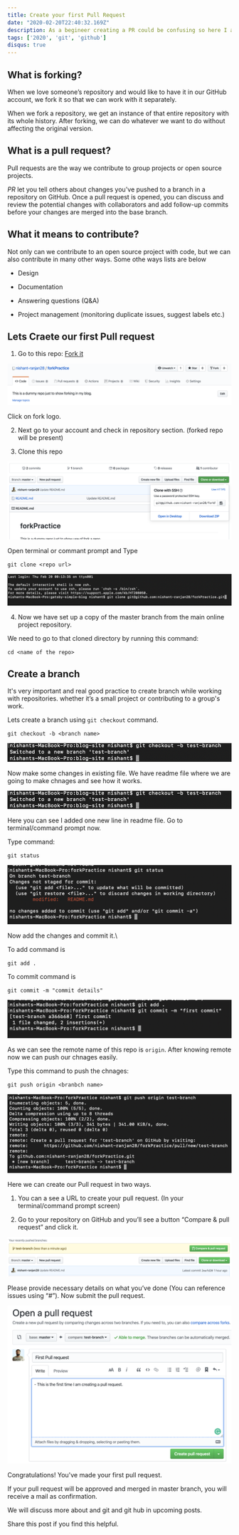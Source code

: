 ```yaml
---
title: Create your first Pull Request
date: "2020-02-20T22:40:32.169Z"
description: As a begineer creating a PR could be confusing so here I am going to explain.
tags: ['2020', 'git', 'github']
disqus: true
---
```


## What is forking?

When we love someone’s repository and would like to have it in our GitHub account, we fork it so that we can work with it separately.

  

When we fork a repository, we get an instance of that entire repository with its whole history. After forking, we can do whatever we want to do without affecting the original version.

  

## What is a pull request?

  

Pull requests are the way we contribute to group projects or open source projects.

  

*PR* let you tell others about changes you've pushed to a branch in a repository on GitHub. Once a pull request is opened, you can discuss and review the potential changes with collaborators and add follow-up commits before your changes are merged into the base branch.

  

## What it means to contribute?

Not only can we contribute to an open source project with code, but we can also contribute in many other ways. Some othe ways lists are below

  

- Design

- Documentation

- Answering questions (Q&A)

- Project management (monitoring duplicate issues, suggest labels etc.)

  

## Lets Craete our first Pull request

1. Go to this repo: [Fork it](https://github.com/nishant-ranjan28/forkPractice)

  

![for a repo](./fork.png)

  

Click on fork logo.

2. Next go to your account and check in repository section. (forked repo will be present)

3. Clone this repo

  

![for a repo](./cloneRepo.png)

  

Open terminal or commant prompt and Type

    git clone <repo url>

![for a repo](./terminal.png)

  

4. Now we have set up a copy of the master branch from the main online project repository.

We need to go to that cloned directory by running this command:

    cd <name of the repo>

## Create a branch

It's very important and real good practice to create branch while working with repositories. whether it’s a small project or contributing to a group's work.

  

Lets create a branch using `git checkout` command.

    git checkout -b <branch name>

![for a repo](./branch.png)

  

Now make some changes in existing file. We have readme file where we are going to make chnages and see how it works.

  

![for a repo](./branch.png)

  

Here you can see I added one new line in readme file. Go to terminal/command prompt now.

  

Type command:

    git status

  

![for a repo](./change.png)

  

Now add the changes and commit it.\

To add command is

    git add .

To commit command is

    git commit -m "commit details"

![for a repo](./add.png)

  

As we can see the remote name of this repo is `origin`. After knowing remote now we can push our chnages easily.

  

Type this command to push the chnages:

    git push origin <branbch name>

![for a repo](./push.png)

  

Here we can create our Pull request in two ways.

1. You can a see a URL to create your pull request. (In your terminal/command prompt screen)

2. Go to your repository on GitHub and you’ll see a button “Compare & pull request” and click it.

  

![for a repo](./pull.png)

  

Please provide necessary details on what you’ve done (You can reference issues using “#”). Now submit the pull request.

  

![for a repo](./pullreq.png)

  

Congratulations! You've made your first pull request.

  

If your pull request will be approved and merged in master branch, you will receive a mail as confirmation.

  

We will discuss more about and git and git hub in upcoming posts.

  

Share this post if you find this helpful.